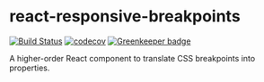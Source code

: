 # react-responsive-breakpoints

[![Build Status](https://travis-ci.org/wimpyprogrammer/react-responsive-breakpoints.svg?branch=feature%2Fautomated-builds)](https://travis-ci.org/wimpyprogrammer/react-responsive-breakpoints)
[![codecov](https://codecov.io/gh/wimpyprogrammer/react-responsive-breakpoints/branch/master/graph/badge.svg)](https://codecov.io/gh/wimpyprogrammer/react-responsive-breakpoints)
[![Greenkeeper badge](https://badges.greenkeeper.io/wimpyprogrammer/react-responsive-breakpoints.svg)](https://greenkeeper.io/)

A higher-order React component to translate CSS breakpoints into properties.
